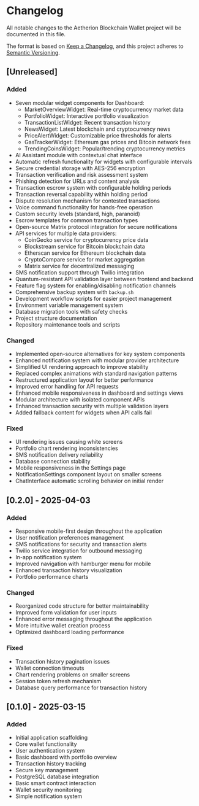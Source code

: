 # Changelog

All notable changes to the Aetherion Blockchain Wallet project will be documented in this file.

The format is based on [Keep a Changelog](https://keepachangelog.com/en/1.0.0/),
and this project adheres to [Semantic Versioning](https://semver.org/spec/v2.0.0.html).

## [Unreleased]

### Added
- Seven modular widget components for Dashboard:
  - MarketOverviewWidget: Real-time cryptocurrency market data
  - PortfolioWidget: Interactive portfolio visualization
  - TransactionListWidget: Recent transaction history
  - NewsWidget: Latest blockchain and cryptocurrency news
  - PriceAlertWidget: Customizable price thresholds for alerts
  - GasTrackerWidget: Ethereum gas prices and Bitcoin network fees
  - TrendingCoinsWidget: Popular/trending cryptocurrency metrics
- AI Assistant module with contextual chat interface
- Automatic refresh functionality for widgets with configurable intervals
- Secure credential storage with AES-256 encryption
- Transaction verification and risk assessment system
- Phishing detection for URLs and content analysis
- Transaction escrow system with configurable holding periods
- Transaction reversal capability within holding period
- Dispute resolution mechanism for contested transactions
- Voice command functionality for hands-free operation
- Custom security levels (standard, high, paranoid)
- Escrow templates for common transaction types
- Open-source Matrix protocol integration for secure notifications
- API services for multiple data providers:
  - CoinGecko service for cryptocurrency price data
  - Blockstream service for Bitcoin blockchain data
  - Etherscan service for Ethereum blockchain data
  - CryptoCompare service for market aggregation
  - Matrix service for decentralized messaging
- SMS notification support through Twilio integration
- Quantum-resistant API validation layer between frontend and backend
- Feature flag system for enabling/disabling notification channels
- Comprehensive backup system with `backup.sh`
- Development workflow scripts for easier project management
- Environment variable management system
- Database migration tools with safety checks
- Project structure documentation
- Repository maintenance tools and scripts

### Changed
- Implemented open-source alternatives for key system components
- Enhanced notification system with modular provider architecture
- Simplified UI rendering approach to improve stability
- Replaced complex animations with standard navigation patterns
- Restructured application layout for better performance
- Improved error handling for API requests
- Enhanced mobile responsiveness in dashboard and settings views
- Modular architecture with isolated component APIs
- Enhanced transaction security with multiple validation layers
- Added fallback content for widgets when API calls fail

### Fixed
- UI rendering issues causing white screens
- Portfolio chart rendering inconsistencies
- SMS notification delivery reliability
- Database connection stability
- Mobile responsiveness in the Settings page
- NotificationSettings component layout on smaller screens
- ChatInterface automatic scrolling behavior on initial render

## [0.2.0] - 2025-04-03

### Added
- Responsive mobile-first design throughout the application
- User notification preferences management
- SMS notifications for security and transaction alerts
- Twilio service integration for outbound messaging
- In-app notification system
- Improved navigation with hamburger menu for mobile
- Enhanced transaction history visualization
- Portfolio performance charts

### Changed
- Reorganized code structure for better maintainability
- Improved form validation for user inputs
- Enhanced error messaging throughout the application
- More intuitive wallet creation process
- Optimized dashboard loading performance

### Fixed
- Transaction history pagination issues
- Wallet connection timeouts
- Chart rendering problems on smaller screens
- Session token refresh mechanism
- Database query performance for transaction history

## [0.1.0] - 2025-03-15

### Added
- Initial application scaffolding
- Core wallet functionality
- User authentication system
- Basic dashboard with portfolio overview
- Transaction history tracking
- Secure key management
- PostgreSQL database integration
- Basic smart contract interaction
- Wallet security monitoring
- Simple notification system
